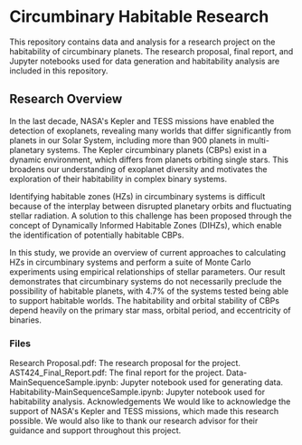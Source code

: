 # Circumbinary Habitable Research
This repository contains data and analysis for a research project on the habitability of circumbinary planets. The research proposal, final report, and Jupyter notebooks used for data generation and habitability analysis are included in this repository.

## Research Overview
In the last decade, NASA's Kepler and TESS missions have enabled the detection of exoplanets, revealing many worlds that differ significantly from planets in our Solar System, including more than 900 planets in multi-planetary systems. The Kepler circumbinary planets (CBPs) exist in a dynamic environment, which differs from planets orbiting single stars. This broadens our understanding of exoplanet diversity and motivates the exploration of their habitability in complex binary systems.

Identifying habitable zones (HZs) in circumbinary systems is difficult because of the interplay between disrupted planetary orbits and fluctuating stellar radiation. A solution to this challenge has been proposed through the concept of Dynamically Informed Habitable Zones (DIHZs), which enable the identification of potentially habitable CBPs.

In this study, we provide an overview of current approaches to calculating HZs in circumbinary systems and perform a suite of Monte Carlo experiments using empirical relationships of stellar parameters. Our result demonstrates that circumbinary systems do not necessarily preclude the possibility of habitable planets, with 4.7% of the systems tested being able to support habitable worlds. The habitability and orbital stability of CBPs depend heavily on the primary star mass, orbital period, and eccentricity of binaries.

### Files
Research Proposal.pdf: The research proposal for the project.
AST424_Final_Report.pdf: The final report for the project.
Data-MainSequenceSample.ipynb: Jupyter notebook used for generating data.
Habitability-MainSequenceSample.ipynb: Jupyter notebook used for habitability analysis.
Acknowledgements
We would like to acknowledge the support of NASA's Kepler and TESS missions, which made this research possible. We would also like to thank our research advisor for their guidance and support throughout this project.
